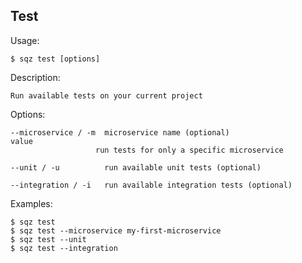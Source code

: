 
## Test 

 
 Usage: 

    $ sqz test [options]

 Description:

    Run available tests on your current project

 Options:

    --microservice / -m  microservice name (optional)
    value
                       run tests for only a specific microservice
 
    --unit / -u          run available unit tests (optional)
 
    --integration / -i   run available integration tests (optional)
 

 Examples:

    $ sqz test 
    $ sqz test --microservice my-first-microservice
    $ sqz test --unit
    $ sqz test --integration
